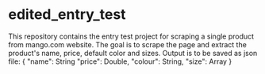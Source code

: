# edited_entry_test
This repository contains the entry test project for scraping a single product from mango.com website.
The goal is to scrape the page and extract the product's name, price, default color and sizes.
Output is to be saved as json file:
{
"name": String
"price": Double,
"colour": String,
"size": Array
}
